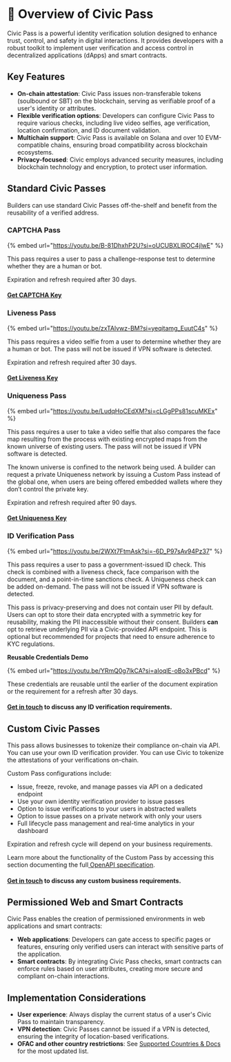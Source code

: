 # 👋 Overview of Civic Pass

Civic Pass is a powerful identity verification solution designed to enhance trust, control, and safety in digital interactions. It provides developers with a robust toolkit to implement user verification and access control in decentralized applications (dApps) and smart contracts.

## Key Features

* **On-chain attestation**: Civic Pass issues non-transferable tokens (soulbound or SBT) on the blockchain, serving as verifiable proof of a user's identity or attributes.
* **Flexible verification options**: Developers can configure Civic Pass to require various checks, including live video selfies, age verification, location confirmation, and ID document validation.
* **Multichain support**: Civic Pass is available on Solana and over 10 EVM-compatible chains, ensuring broad compatibility across blockchain ecosystems.
* **Privacy-focused**: Civic employs advanced security measures, including blockchain technology and encryption, to protect user information.

## Standard Civic Passes

Builders can use standard Civic Passes off-the-shelf and benefit from the reusability of a verified address.&#x20;

### CAPTCHA Pass&#x20;

{% embed url="https://youtu.be/B-81DhxhP2U?si=oUCUBXLlROC4jlwE" %}

This pass requires a user to pass a challenge-response test to determine whether they are a human or bot.&#x20;

Expiration and refresh required after 30 days.&#x20;

#### [Get CAPTCHA Key](https://civickey.typeform.com/req-captcha)

### Liveness Pass

{% embed url="https://youtu.be/zxTAlvwz-BM?si=yeqitamg_EuutC4s" %}

This pass requires a video selfie from a user to determine whether they are a human or bot. The pass will not be issued if VPN software is detected.

Expiration and refresh required after 30 days.

#### [Get Liveness Key](https://civickey.typeform.com/req-liveness)

### Uniqueness Pass

{% embed url="https://youtu.be/LudqHoCEdXM?si=cLGgPPs81scuMKEx" %}

This pass requires a user to take a video selfie that also compares the face map resulting from the process with existing encrypted maps from the known universe of existing users. The pass will not be issued if VPN software is detected.

The known universe is confined to the network being used. A builder can request a private Uniqueness network by issuing a Custom Pass instead of the global one, when users are being offered embedded wallets where they don’t control the private key.&#x20;

Expiration and refresh required after 90 days.

#### [Get Uniqueness Key](https://civickey.typeform.com/req-uniqueness)

### ID Verification Pass

{% embed url="https://youtu.be/2WXt7FtmAsk?si=-6D_P97sAv94Pz37" %}

This pass requires a user to pass a government-issued ID check. This check is combined with a liveness check, face comparison with the document, and a point-in-time sanctions check. A Uniqueness check can be added on-demand. The pass will not be issued if VPN software is detected.

This pass is privacy-preserving and does not contain user PII by default. Users can opt to store their data encrypted with a symmetric key for reusability, making the PII inaccessible without their consent. Builders **can** opt to retrieve underlying PII via a Civic-provided API endpoint. This is optional but recommended for projects that need to ensure adherence to KYC regulations.

**Reusable Credentials Demo**

{% embed url="https://youtu.be/YRmQ0g7lkCA?si=aIoqlE-oBo3xPBcd" %}

These credentials are reusable until the earlier of the document expiration or the requirement for a refresh after 30 days.

#### [Get in touch](https://civickey.typeform.com/req-id) to discuss any ID verification requirements. 

## Custom Civic Passes

This pass allows businesses to tokenize their compliance on-chain via API. You can use your own ID verification provider. You can use Civic to tokenize the attestations of your verifications on-chain.

Custom Pass configurations include:

* Issue, freeze, revoke, and manage passes via API on a dedicated endpoint
* Use your own identity verification provider to issue passes
* Option to issue verifications to your users in abstracted wallets
* Option to issue passes on a private network with only your users
* Full lifecycle pass management and real-time analytics in your dashboard

Expiration and refresh cycle will depend on your business requirements.

Learn more about the functionality of the Custom Pass by accessing this section documenting the full[ OpenAPI specification](https://civicteam.github.io/openapi-docs/).

#### [Get in touch](https://civickey.typeform.com/req-custom) to discuss any custom business requirements.&#x20;

## Permissioned Web and Smart Contracts

Civic Pass enables the creation of permissioned environments in web applications and smart contracts:

* **Web applications**: Developers can gate access to specific pages or features, ensuring only verified users can interact with sensitive parts of the application.
* **Smart contracts**: By integrating Civic Pass checks, smart contracts can enforce rules based on user attributes, creating more secure and compliant on-chain interactions.

## Implementation Considerations

* **User experience**: Always display the current status of a user's Civic Pass to maintain transparency.
* **VPN detection**: Civic Passes cannot be issued if a VPN is detected, ensuring the integrity of location-based verifications.
* **OFAC and other country restrictions**: See [Supported Countries & Docs](../resources/supported-countries-and-docs.md) for the most updated list.



